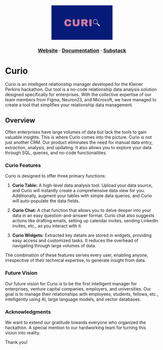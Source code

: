 <p align="center">
  <img src="https://github.com/Curio-IRM/.github/blob/main/profile/curio.png" alt="Curio" width="200">
</p>


<html>
  <h3 align="center">
  <a href="https://fellows.kleinerperkins.com/">Website</a>
  <span> · </span>
  <a href="https://fellows.kleinerperkins.com/">Documentation</a>
  <span> · </span>
  <a href="https://fellows.kleinerperkins.com/">Substack</a>
  </h3>
</html>

# Curio
Curio is an intelligent relationship manager developed for the Kleiner Perkins hackathon. Our tool is a no-code relationship data analysis solution designed specifically for enterprises. With the collective expertise of our team members from Figma, Neuron23, and Microsoft, we have managed to create a tool that simplifies your relationship data management.

## Overview
Often enterprises have large volumes of data but lack the tools to gain valuable insights. This is where Curio comes into the picture. Curio is not just another CRM. Our product eliminates the need for manual data entry, extraction, analysis, and updating. It also allows you to explore your data through SQL, queries, and no-code functionalities.

### Curio Features
Curio is designed to offer three primary functions:

1. **Curio Table:** A high-level data analysis tool. Upload your data source, and Curio will instantly create a comprehensive data view for you. Additionally, augment your tables with simple data queries, and Curio will auto-populate the data fields.

2. **Curio Chat:** A chat function that allows you to delve deeper into your data in an easy question-and-answer format. Curio chat also suggests actions like drafting emails, setting up calendar invites, sending LinkedIn invites, etc., as you interact with it. 

3. **Curio Widgets:** Extracted key details are stored in widgets, providing easy access and customized tasks. It reduces the overhead of navigating through large volumes of data.

The combination of these features serves every user, enabling anyone, irrespective of their technical expertise, to generate insight from data.

### Future Vision
Our future vision for Curio is to be the first intelligent manager for enterprises, venture capital companies, employers, and universities. Our goal is to manage their relationships with employees, students, fellows, etc., intelligently using AI, large language models, and vector databases.

### Acknowledgments
We want to extend our gratitude towards everyone who organized the hackathon. A special mention to our hardworking team for turning this vision into reality.

Thank you!

